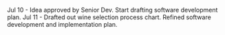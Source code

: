 Jul 10 - Idea approved by Senior Dev. Start drafting software development plan.
Jul 11 - Drafted out wine selection process chart. Refined software development and implementation plan. 

